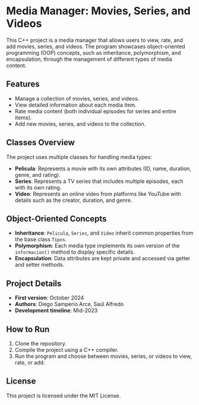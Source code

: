 # Media Manager: Movies, Series, and Videos

This C++ project is a media manager that allows users to view, rate, and add movies, series, and videos. The program showcases object-oriented programming (OOP) concepts, such as inheritance, polymorphism, and encapsulation, through the management of different types of media content.

## Features
- Manage a collection of movies, series, and videos.
- View detailed information about each media item.
- Rate media content (both individual episodes for series and entire items).
- Add new movies, series, and videos to the collection.

## Classes Overview
The project uses multiple classes for handling media types:
- **Pelicula**: Represents a movie with its own attributes (ID, name, duration, genre, and rating).
- **Series**: Represents a TV series that includes multiple episodes, each with its own rating.
- **Video**: Represents an online video from platforms like YouTube with details such as the creator, duration, and genre.

## Object-Oriented Concepts
- **Inheritance**: `Pelicula`, `Series`, and `Video` inherit common properties from the base class `Tipos`.
- **Polymorphism**: Each media type implements its own version of the `informacion()` method to display specific details.
- **Encapsulation**: Data attributes are kept private and accessed via getter and setter methods.

## Project Details
- **First version**: October 2024
- **Authors**: Diego Samperio Arce, Saúl Alfredo
- **Development timeline**: Mid-2023

## How to Run
1. Clone the repository.
2. Compile the project using a C++ compiler.
3. Run the program and choose between movies, series, or videos to view, rate, or add.

## License
This project is licensed under the MIT License.
